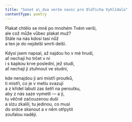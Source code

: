 ```yaml
---
title: "Sonet a\_dva verše navíc pro Oldřicha Vyhlídala"
contentType: poetry
---
```


<section>

Plakat chtělo se mně po mnohém Tvém verši,  
ale což může vůbec plakat muž?  
Stále na nás kdosi tasí nůž  
a ten je do nejdelší smrti delší.

</section>

<section>

Kdysi jsem napsal, až najdou ho v mé hrudi,  
ať nechají ho trčet v ní  
i s kapkou krve poslední, jež studí,  
ať nechají ji ztuhnout ve studni,

</section>

<section>

kde nenajdou ji ani mistři proutků,  
ti mistři, co je v metlu svazují  
a z křídel labutí zas šetří na peroutku,  
aby z nás saze vymetli — a ji,  
tu věčně začouzenou duši  
a slzu zkalili, tu jedinou, co musí  
do srdce skanout a v něm otřpytit  
zoufalou naději.

</section>

